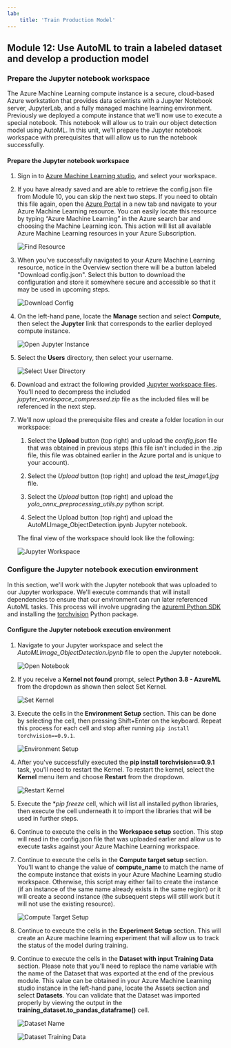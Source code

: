 ```yaml
---
lab:
    title: 'Train Production Model'
---
```

## Module 12: Use AutoML to train a labeled dataset and develop a production model

### Prepare the Jupyter notebook workspace
The Azure Machine Learning compute instance is a secure, cloud-based Azure workstation that provides data scientists with a Jupyter Notebook server, JupyterLab, and a fully managed machine learning environment. Previously we deployed a compute instance that we'll now use to execute a special notebook. This notebook will allow us to train our object detection model using AutoML. In this unit, we'll prepare the Jupyter notebook workspace with prerequisites that will allow us to run the notebook successfully.

#### Prepare the Jupyter notebook workspace
1. Sign in to [Azure Machine Learning studio](https://ml.azure.com/), and select your workspace.

1. If you have already saved and are able to retrieve the config.json file from Module 10, you can skip the next two steps. If you need to obtain this file again, open the [Azure Portal](https://portal.azure.com/) in a new tab and navigate to your Azure Machine Learning resource. You can easily locate this resource by typing “Azure Machine Learning” in the Azure search bar and choosing the Machine Learning icon. This action will list all available Azure Machine Learning resources in your Azure Subscription.

    ![Find Resource](../images/12/2-find-resource.png)

1. When you've successfully navigated to your Azure Machine Learning resource, notice in the Overview section there will be a button labeled "Download config.json". Select this button to download the configuration and store it somewhere secure and accessible so that it may be used in upcoming steps.

    ![Download Config](../images/12/2-download-config.png)

1. On the left-hand pane, locate the **Manage** section and select **Compute**, then select the **Jupyter** link that corresponds to the earlier deployed compute instance.

    ![Open Jupyter Instance](../images/12/2-open-jupyter-instance.png)

1. Select the **Users** directory, then select your username.

    ![Select User Directory](../images/12/2-select-user-directory.png)

1. Download and extract the following provided [Jupyter workspace files](https://github.com/microsoft/Develop-Custom-Object-Detection-Models-with-NVIDIA-and-Azure-ML-Studio/raw/main/jupyter_workspace_compressed.zip). You'll need to decompress the included *jupyter_workspace_compressed.zip* file as the included files will be referenced in the next step.

1. We'll now upload the prerequisite files and create a folder location in our workspace:

    1. Select the **Upload** button (top right) and upload the *config.json* file that was obtained in previous steps (this file isn't included in the .zip file, this file was obtained earlier in the Azure portal and is unique to your account).

    1. Select the *Upload* button (top right) and upload the *test_image1.jpg* file.

    1. Select the *Upload* button (top right) and upload the *yolo_onnx_preprocessing_utils.py* python script.

    1. Select the Upload button (top right) and upload the AutoMLImage_ObjectDetection.ipynb Jupyter notebook.

    The final view of the workspace should look like the following:

    ![Jupyter Workspace](../images/12/2-jupyter-workspace.png)

### Configure the Jupyter notebook execution environment
In this section, we'll work with the Jupyter notebook that was uploaded to our Jupyter workspace. We'll execute commands that will install dependencies to ensure that our environment can run later referenced AutoML tasks. This process will involve upgrading the [azureml Python SDK](https://pypi.org/project/azureml-sdk/) and installing the [torchvision](https://pypi.org/project/torchvision/) Python package.

#### Configure the Jupyter notebook execution environment
1. Navigate to your Jupyter workspace and select the *AutoMLImage_ObjectDetection.ipynb* file to open the Jupyter notebook.

    ![Open Notebook](../images/12/3-open-notebook.png)

1. If you receive a **Kernel not found** prompt, select **Python 3.8 - AzureML** from the dropdown as shown then select Set Kernel.

    ![Set Kernel](../images/12/3-set-kernel.png)

1. Execute the cells in the **Environment Setup** section. This can be done by selecting the cell, then pressing Shift+Enter on the keyboard. Repeat this process for each cell and stop after running `pip install torchvision==0.9.1`.

    ![Environment Setup](../images/12/3-environment-setup.png)

1. After you've successfully executed the **pip install torchvision==0.9.1** task, you'll need to restart the Kernel. To restart the kernel, select the **Kernel** menu item and choose **Restart** from the dropdown.

    ![Restart Kernel](../images/12/3-restart-kernel.png)

1. Execute the **pip freeze* cell, which will list all installed python libraries, then execute the cell underneath it to import the libraries that will be used in further steps.

1. Continue to execute the cells in the **Workspace setup** section. This step will read in the config.json file that was uploaded earlier and allow us to execute tasks against your Azure Machine Learning workspace.

1. Continue to execute the cells in the **Compute target setup** section. You'll want to change the value of **compute_name** to match the name of the compute instance that exists in your Azure Machine Learning studio workspace. Otherwise, this script may either fail to create the instance (if an instance of the same name already exists in the same region) or it will create a second instance (the subsequent steps will still work but it will not use the existing resource).

    ![Compute Target Setup](../images/12/3-compute-target-setup.png)

1. Continue to execute the cells in the **Experiment Setup** section. This will create an Azure machine learning experiment that will allow us to track the status of the model during training.

1. Continue to execute the cells in the **Dataset with input Training Data** section. Please note that you'll need to replace the name variable with the name of the Dataset that was exported at the end of the previous module. This value can be obtained in your Azure Machine Learning studio instance in the left-hand pane, locate the Assets section and select **Datasets**. You can validate that the Dataset was imported properly by viewing the output in the **training_dataset.to_pandas_dataframe()** cell.

    ![Dataset Name](../images/12/3-dataset-name.png)

    ![Dataset Training Data](../images/12/3-dataset-training-data.png)

